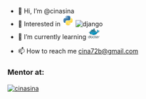 - 👋 Hi, I’m @cinasina
- 👀 Interested in <img src="https://raw.githubusercontent.com/devicons/devicon/master/icons/python/python-original.svg" alt="python" width="26" height="26"/> <img src="https://user-images.githubusercontent.com/29748439/177030588-a1916efd-384b-439a-9b30-24dd24dd48b6.png" alt="django" width="40" height="26"/>   
- 🌱 I’m currently learning <img src="https://raw.githubusercontent.com/devicons/devicon/master/icons/docker/docker-original-wordmark.svg" alt="docker" width="26" height="26"/>
<!-- - 💞️ I’m looking to collaborate on ... -->
- 📫 How to reach me cina72b@gmail.com

<h3 align="left">Mentor at:</h3>
<p align="left">
<a href="https://maktabkhooneh.org" target="blank"><img align="center" src="https://maktabkhooneh.org/static/images/maktabkhooneh/brandmark_small.png" alt="cinasina" height="50" width="150" /></a>
</p>


<!---
cinasina/cinasina is a ✨ special ✨ repository because its `README.md` (this file) appears on your GitHub profile.
You can click the Preview link to take a look at your changes.
--->
